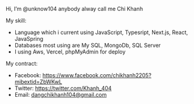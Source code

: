 Hi, I’m @unknow104 anybody alway call me Chi Khanh

My skill:
 - Language which i current using JavaScript, Typesript, Next.js, React, JavaSpring
 - Databases most using are My SQL, MongoDb, SQL Server
 - I using Aws, Vercel, phpMyAdmin for deploy

My contract:
 - Facebook: https://www.facebook.com/chikhanh2205?mibextid=ZbWKwL
 - Twitter: https://twitter.com/Khanh_404
 - Email: dangchikhanh104@gmail.com
